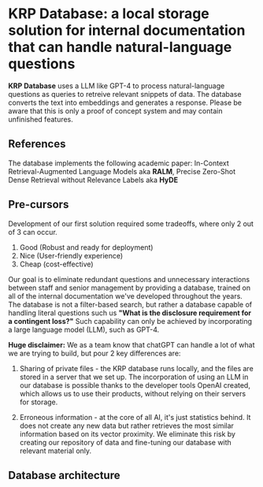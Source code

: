# KRP Database: a local storage solution for internal documentation that can handle natural-language questions

**KRP Database** uses a LLM like GPT-4 to process natural-language questions as queries to retreive relevant snippets of data. The database converts the text into embeddings and generates a response. Please be aware that this is only a proof of concept system and may contain unfinished features.

## References

The database implements the following academic paper: In-Context Retrieval-Augmented Language Models aka **RALM**, Precise Zero-Shot Dense Retrieval without Relevance Labels aka **HyDE** 

## Pre-cursors

Development of our first solution required some tradeoffs, where only 2 out of 3 can occur.

1. Good (Robust and ready for deployment)
2. Nice (User-friendly experience)
3. Cheap (cost-effective)

Our goal is to eliminate redundant questions and unnecessary interactions between staff and senior management by providing a database, trained on all of the internal documentation we've developed throughout the years. The database is not a filter-based search, but rather a database capable of handling literal questions such us **"What is the disclosure requirement for a contingent loss?"** Such capability can only be achieved by incorporating a large language model (LLM), such as GPT-4.

**Huge disclaimer:** We as a team know that chatGPT can handle a lot of what we are trying to build, but pour 2 key differences are:

1. Sharing of private files - the KRP database runs locally, and the files are stored in a server that we set up. The incorporation of using an LLM in our database is possible thanks to the developer tools OpenAI created, which allows us to use their products, without relying on their servers for storage.

2. Erroneous information - at the core of all AI, it's just statistics behind. It does not create any new data but rather retrieves the most similar information based on its vector proximity. We eliminate this risk by creating our repository of data and fine-tuning our database with relevant material only.

## Database architecture

